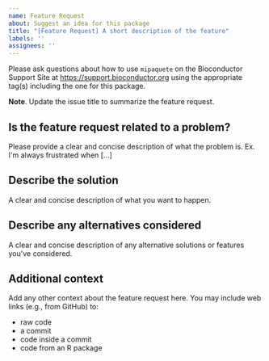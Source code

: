 ```yaml
---
name: Feature Request
about: Suggest an idea for this package
title: "[Feature Request] A short description of the feature"
labels: ''
assignees: ''
---
```


Please ask questions about how to use `mipaquete` on the Bioconductor
Support Site at <https://support.bioconductor.org> using the appropriate tag(s)
including the one for this package.

**Note**. Update the issue title to summarize the feature request.

## Is the feature request related to a problem?

Please provide a clear and concise description of what the problem
is. Ex. I'm always frustrated when [...]

## Describe the solution

A clear and concise description of what you want to happen.

## Describe any alternatives considered

A clear and concise description of any alternative solutions or
features you've considered.

## Additional context

Add any other context about the feature request here. You may include web links
(e.g., from GitHub) to:

* raw code
* a commit
* code inside a commit
* code from an R package
